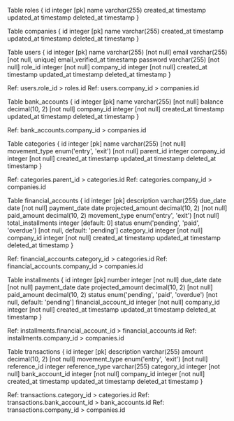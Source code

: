 Table roles {
  id integer [pk]
  name varchar(255)
  created_at timestamp
  updated_at timestamp
  deleted_at timestamp
}

Table companies {
  id integer [pk]
  name varchar(255)
  created_at timestamp
  updated_at timestamp
  deleted_at timestamp
}

Table users {
  id integer [pk]
  name varchar(255) [not null]
  email varchar(255) [not null, unique]
  email_verified_at timestamp
  password varchar(255) [not null]
  role_id integer [not null]
  company_id integer [not null]
  created_at timestamp
  updated_at timestamp
  deleted_at timestamp
}

Ref: users.role_id > roles.id
Ref: users.company_id > companies.id

Table bank_accounts {
  id integer [pk]
  name varchar(255) [not null]
  balance decimal(10, 2) [not null]
  company_id integer [not null]
  created_at timestamp
  updated_at timestamp
  deleted_at timestamp
}

Ref: bank_accounts.company_id > companies.id

Table categories {
  id integer [pk]
  name varchar(255) [not null]
  movement_type enum('entry', 'exit') [not null]
  parent_id integer
  company_id integer [not null]
  created_at timestamp
  updated_at timestamp
  deleted_at timestamp
}

Ref: categories.parent_id > categories.id
Ref: categories.company_id > companies.id

Table financial_accounts {
  id integer [pk]
  description varchar(255)
  due_date date [not null]
  payment_date date
  projected_amount decimal(10, 2) [not null]
  paid_amount decimal(10, 2)
  movement_type enum('entry', 'exit') [not null]
  total_installments integer [default: 0]
  status enum('pending', 'paid', 'overdue') [not null, default: 'pending']
  category_id integer [not null]
  company_id integer [not null]
  created_at timestamp
  updated_at timestamp
  deleted_at timestamp
}

Ref: financial_accounts.category_id > categories.id
Ref: financial_accounts.company_id > companies.id

Table installments {
  id integer [pk]
  number integer [not null]
  due_date date [not null]
  payment_date date
  projected_amount decimal(10, 2) [not null]
  paid_amount decimal(10, 2)
  status enum('pending', 'paid', 'overdue') [not null, default: 'pending']
  financial_account_id integer [not null]
  company_id integer [not null]
  created_at timestamp
  updated_at timestamp
  deleted_at timestamp
}

Ref: installments.financial_account_id > financial_accounts.id
Ref: installments.company_id > companies.id

Table transactions {
  id integer [pk]
  description varchar(255)
  amount decimal(10, 2) [not null]
  movement_type enum('entry', 'exit') [not null]
  reference_id integer
  reference_type varchar(255)
  category_id integer [not null]
  bank_account_id integer [not null]
  company_id integer [not null]
  created_at timestamp
  updated_at timestamp
  deleted_at timestamp
}

Ref: transactions.category_id > categories.id
Ref: transactions.bank_account_id > bank_accounts.id
Ref: transactions.company_id > companies.id